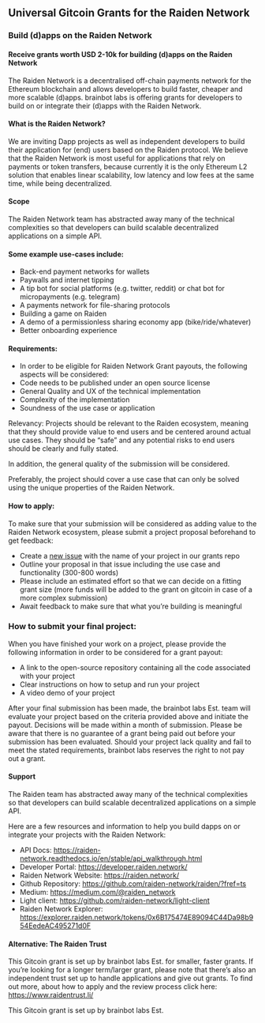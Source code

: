 ## Universal Gitcoin Grants for the Raiden Network

### Build (d)apps on the Raiden Network

#### Receive grants worth USD 2-10k for building (d)apps on the Raiden Network

The Raiden Network is a decentralised off-chain payments network for the Ethereum blockchain and allows developers to build faster, cheaper and more scalable (d)apps. brainbot labs is offering grants for developers to build on or integrate their (d)apps with the Raiden Network. 

#### What is the Raiden Network?
We are inviting Dapp projects as well as independent developers to build their application for (end) users based on the Raiden protocol. We believe that the Raiden Network is most useful for applications that rely on payments or token transfers, because currently it is the only Ethereum L2 solution that enables linear scalability, low latency and low fees at the same time, while being decentralized. 


#### Scope
The Raiden Network team has abstracted away many of the technical complexities so that developers can build scalable decentralized applications on a simple API. 

#### Some example use-cases include:
* Back-end payment networks for wallets
* Paywalls and internet tipping
* A tip bot for social platforms (e.g. twitter, reddit) or chat bot for micropayments (e.g. telegram)
* A payments network for file-sharing protocols
* Building a game on Raiden
* A demo of a permissionless sharing economy app (bike/ride/whatever)
* Better onboarding experience
 
#### Requirements:
* In order to be eligible for Raiden Network Grant payouts, the following aspects will be considered: 
* Code needs to be published under an open source license
* General Quality and UX of the technical implementation
* Complexity of the implementation
* Soundness of the use case or application

Relevancy: Projects should be relevant to the Raiden ecosystem, meaning that they should provide value to end users and be centered around actual use cases. They should be “safe” and any potential risks to end users should be clearly and fully stated. 

In addition, the general quality of the submission will be considered. 

Preferably, the project should cover a use case that can only be solved using the unique properties of the Raiden Network. 

#### How to apply:
To make sure that your submission will be considered as adding value to the Raiden Network ecosystem, please submit a project proposal beforehand to get feedback:

* Create a [new issue](https://github.com/raiden-network/grants/issues) with the name of your project in our grants repo
* Outline your proposal in that issue including the use case and functionality (300-800 words)
* Please include an estimated effort so that we can decide on a fitting grant size (more funds will be added to the grant on gitcoin in case of a more complex submission)
* Await feedback to make sure that what you’re building is meaningful

### How to submit your final project:
When you have finished your work on a project, please provide the following information in order to be considered for a grant payout:

* A link to the open-source repository containing all the code associated with your project
* Clear instructions on how to setup and run your project
* A video demo of your project

After your final submission has been made, the brainbot labs Est. team will evaluate your project based on the criteria provided above and initiate the payout. Decisions will be made within a month of submission. Please be aware that there is no guarantee of a grant being paid out before your submission has been evaluated. Should your project lack quality and fail to meet the stated requirements, brainbot labs reserves the right to not pay out a grant. 

#### Support
The Raiden team has abstracted away many of the technical complexities so that developers can build scalable decentralized applications on a simple API. 

Here are a few resources and information to help you build dapps on or integrate your projects with the Raiden Network:
* API Docs: https://raiden-network.readthedocs.io/en/stable/api_walkthrough.html
* Developer Portal: https://developer.raiden.network/
* Raiden Network Website: https://raiden.network/
* Github Repository: https://github.com/raiden-network/raiden/?fref=ts
* Medium: https://medium.com/@raiden_network
* Light client: https://github.com/raiden-network/light-client
* Raiden Network Explorer: https://explorer.raiden.network/tokens/0x6B175474E89094C44Da98b954EedeAC495271d0F

#### Alternative: The Raiden Trust
This Gitcoin grant is set up by brainbot labs Est. for smaller, faster grants. If you’re looking for a longer term/larger grant, please note that there’s also an independent trust set up to handle applications and give out grants. To find out more, about how to apply and the review process click here: https://www.raidentrust.li/


This Gitcoin grant is set up by brainbot labs Est.
